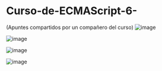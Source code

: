 # Curso-de-ECMAScript-6-
(Apuntes compartidos por un compañero del curso)
![image](https://user-images.githubusercontent.com/60717025/158067303-58f705c6-f9ab-43fb-a68e-8145a42ece95.png)

![image](https://user-images.githubusercontent.com/60717025/158067366-da6e9141-b1ca-41a0-af6f-92e231096642.png)

![image](https://user-images.githubusercontent.com/60717025/158068501-957cb919-03cc-40cf-a5d6-6e20edacc63f.png)

![image](https://user-images.githubusercontent.com/60717025/158068511-d7a3aca4-b704-4a98-b4e8-56e3001abea8.png)



